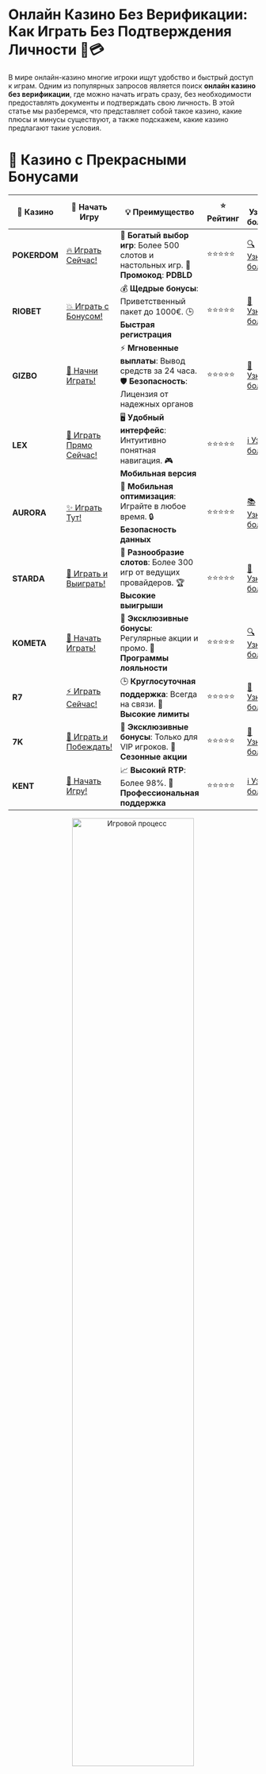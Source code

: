 # **Онлайн Казино Без Верификации: Как Играть Без Подтверждения Личности 🎰💳**

В мире онлайн-казино многие игроки ищут удобство и быстрый доступ к играм. Одним из популярных запросов является поиск **онлайн казино без верификации**, где можно начать играть сразу, без необходимости предоставлять документы и подтверждать свою личность. В этой статье мы разберемся, что представляет собой такое казино, какие плюсы и минусы существуют, а также подскажем, какие казино предлагают такие условия.

# 🌟 Казино с Прекрасными Бонусами

| 🎲 **Казино** | 🔗 **Начать Игру** | 💡 **Преимущество** | ⭐ **Рейтинг** | 🔗 **Узнать больше** | 🆕 **Новая информация** |
|--------------|---------------------|---------------------|----------------|----------------------|-------------------------|
| **POKERDOM**  | [🔥 Играть Сейчас!](https://brandplay.link/4k77v2yx) | 🎉 **Богатый выбор игр**: Более 500 слотов и настольных игр. 🎁 **Промокод**: **PDBLD** | ⭐⭐⭐⭐⭐ | [🔍 Узнать больше](https://brandplay.link/4k77v2yx) | 🏆 **Победители турниров** получают эксклюзивные подарки! |
| **RIOBET**    | [💥 Играть с Бонусом!](https://brandplay.link/7xBLTPyj) | 💰 **Щедрые бонусы**: Приветственный пакет до 1000€. 🕒 **Быстрая регистрация** | ⭐⭐⭐⭐⭐ | [📖 Узнать больше](https://brandplay.link/7xBLTPyj) | 💬 **Поддержка 24/7** для комфортной игры в любое время! |
| **GIZBO**     | [🚀 Начни Играть!](https://brandplay.link/bprXw4YV) | ⚡ **Мгновенные выплаты**: Вывод средств за 24 часа. 🛡️ **Безопасность**: Лицензия от надежных органов | ⭐⭐⭐⭐⭐ | [📝 Узнать больше](https://brandplay.link/bprXw4YV) | 🔒 **SSL-шифрование** для максимальной безопасности данных игроков. |
| **LEX**       | [💎 Играть Прямо Сейчас!](https://brandplay.link/zW4hdDFV) | 🖥️ **Удобный интерфейс**: Интуитивно понятная навигация. 🎮 **Мобильная версия** | ⭐⭐⭐⭐⭐ | [ℹ️ Узнать больше](https://brandplay.link/zW4hdDFV) | 📱 **Поддержка всех мобильных устройств** для удобства игры в любом месте. |
| **AURORA**    | [✨ Играть Тут!](https://10trafic-stat2.com/click/668546556bcc6313411604bd/6766/13032/subaccount) | 📱 **Мобильная оптимизация**: Играйте в любое время. 🔒 **Безопасность данных** | ⭐⭐⭐⭐⭐ | [📚 Узнать больше](https://10trafic-stat2.com/click/668546556bcc6313411604bd/6766/13032/subaccount) | 🌍 **Международная лицензия** на деятельность в разных странах. |
| **STARDА**    | [🎉 Играть и Выиграть!](https://brandplay.link/fB7xwRFL) | 🎰 **Разнообразие слотов**: Более 300 игр от ведущих провайдеров. 🏆 **Высокие выигрыши** | ⭐⭐⭐⭐⭐ | [🔎 Узнать больше](https://brandplay.link/fB7xwRFL) | 🎉 **Ежемесячные турниры** с крупными призами! |
| **KOMETA**    | [🎁 Начать Играть!](https://brandplay.link/8ZymQJV8) | 🎁 **Эксклюзивные бонусы**: Регулярные акции и промо. 🔄 **Программы лояльности** | ⭐⭐⭐⭐⭐ | [🔍 Узнать больше](https://brandplay.link/8ZymQJV8) | 🌟 **Персонализированные предложения** для долгосрочных игроков. |
| **R7**        | [⚡ Играть Сейчас!](https://brandplay.link/bMd3Yjsw) | 🕒 **Круглосуточная поддержка**: Всегда на связи. 💸 **Высокие лимиты** | ⭐⭐⭐⭐⭐ | [📖 Узнать больше](https://brandplay.link/bMd3Yjsw) | 🎯 **Рейтинг игроков** для лучших участников. |
| **7K**        | [🎯 Играть и Побеждать!](https://brandplay.link/BvQyFShp) | 🌟 **Эксклюзивные бонусы**: Только для VIP игроков. 🎉 **Сезонные акции** | ⭐⭐⭐⭐⭐ | [📝 Узнать больше](https://brandplay.link/BvQyFShp) | 🥇 **Особые привилегии** для постоянных игроков. |
| **KENT**      | [🔑 Начать Игру!](https://brandplay.link/Fv2WP3js) | 📈 **Высокий RTP**: Более 98%. 💼 **Профессиональная поддержка** | ⭐⭐⭐⭐⭐ | [ℹ️ Узнать больше](https://brandplay.link/Fv2WP3js) | 💬 **Поддержка на нескольких языках** для удобства игроков. |

<div align="center"> <img src="https://i.pinimg.com/originals/1d/b3/25/1db325483acbe642c6d4e6fdd73a4988.gif" alt="Игровой процесс" width="70%"> </div>
---

# 🚀 Быстрые Выигрыши и Поддержка

| 🎲 **Казино** | 🔗 **Начать Игру** | 💡 **Преимущество** | ⭐ **Рейтинг** | 🔗 **Узнать больше** | 🆕 **Новая информация** |
|--------------|---------------------|---------------------|----------------|----------------------|-------------------------|
| **GAMA**      | [🎯 Играть Прямо Сейчас!](https://brandplay.link/j6NMKsDz) | 🔍 **Интуитивный интерфейс**: Легкость использования. 🏅 **Престижные турниры** | ⭐⭐⭐⭐☆ | [🔎 Узнать больше](https://brandplay.link/j6NMKsDz) | 🏆 **Турниры с большими призами** каждый месяц. |
| **ONION**     | [💥 Играть и Выигрывать!](https://brandplay.link/zBGRVpQ9) | 🤑 **Низкие ставки**: Идеально для начинающих. 🔄 **Быстрые выводы** | ⭐⭐⭐⭐☆ | [🔍 Узнать больше](https://brandplay.link/zBGRVpQ9) | 🎮 **Казино для новичков** с простыми правилами. |
| **ЧЕМПИОН**   | [🏅 Играть в Турнире!](https://temon-gter.cfd/go/lRq?p80412p304504pcc44t17455) | 🏅 **Лояльная программа**: Награды за активность. 🎁 **Ежемесячные бонусы** | ⭐⭐⭐⭐☆ | [📖 Узнать больше](https://temon-gter.cfd/go/lRq?p80412p304504pcc44t17455) | 🥇 **Турниры и лояльность** — каждый шаг вознаграждается. |
| **VAVADA**    | [🚀 Играть Без Ожидания!](https://vavadapartner.pro/?promo=ea5c9275-6854-4505-94fc-95ab18221945-linkb2) | 🚀 **Быстрая регистрация**: Начните играть мгновенно. 🔐 **Безопасные транзакции** | ⭐⭐⭐⭐☆ | [📝 Узнать больше](https://vavadapartner.pro/?promo=ea5c9275-6854-4505-94fc-95ab18221945-linkb2) | 🏆 **Программа для новых игроков** с бонусами за регистрацию. |
| **FRIENDS**   | [🎉 Играть и Развлекаться!](https://gofriends.mba/linkb2) | 🤝 **Социальные игры**: Играйте с друзьями. 🌐 **Мультиплатформенность** | ⭐⭐⭐⭐☆ | [ℹ️ Узнать больше](https://gofriends.mba/linkb2) | 🎮 **Играйте с друзьями** и зарабатывайте бонусы за совместные действия. |
| **1WIN**      | [⚡ Играть и Выигрывать!](https://brandplay.link/smXVpBbG) | 🏆 **Спортивные ставки**: Широкий выбор видов спорта. 💵 **Высокие коэффициенты** | ⭐⭐⭐⭐☆ | [📚 Узнать больше](https://brandplay.link/smXVpBbG) | ⚽ **Бонусы на спортивные ставки** для активных игроков. |
| **DRIP**      | [💥 Играть Сразу!](https://drp-ircp01.com/c07e6a3db) | 🌐 **Инновационные игры**: Новейшие игровые технологии. 🛡️ **Высокая безопасность** | ⭐⭐⭐⭐☆ | [🔎 Узнать больше](https://drp-ircp01.com/c07e6a3db) | 🔧 **Инновационные функции** для удобства игры. |
| **JOYCASINO** | [🎰 Играть И Побеждать!](https://rpc30.call2me.pro/?/ru/registration?apkpop=0&partner=p24970p3291217pc98f) | 🎁 **Приятные бонусы**: Ежедневные акции и подарки. 🕹️ **Разнообразие игр** | ⭐⭐⭐⭐☆ | [🔍 Узнать больше](https://rpc30.call2me.pro/?/ru/registration?apkpop=0&partner=p24970p3291217pc98f) | 🎉 **Щедрые фриспины** для новых игроков. |
| **PLAYFORTUNA** | [🔥 Играть С Бонусом!](https://fortunapromo.net/alt/playfortuna/registration?0dc4a9362a71feb7e3f165fb8e766f70) | 🎉 **Регулярные акции**: Бонусы, фриспины и многое другое. 🏅 **Турниры** | ⭐⭐⭐⭐☆ | [📚 Узнать больше](https://fortunapromo.net/alt/playfortuna/registration?0dc4a9362a71feb7e3f165fb8e766f70) | 🎯 **Выгодные предложения** на популярные игры. |
| **SYKAA**     | [💸 Играть Сейчас!](https://s-two-way.com/?source=linkb2&pid=30697) | 💸 **Доступные ставки**: Идеально для новичков. 🎁 **Щедрые бонусы** | ⭐⭐⭐⭐☆ | [🔍 Узнать больше](https://s-two-way.com/?source=linkb2&pid=30697) | 💥 **Акции с большими бонусами** для новичков и опытных игроков. |

<div align="center"> <img src="https://schaeffers-cdn.s3.amazonaws.com/images/default-source/schaeffers-cdn-images/default-images/sectors/bigstock-casino-gambling-concept-with-f-369012793.jpg?sfvrsn=493ad806_4" alt="Игровой процесс" width="70%"> </div>
---

# 💸 Казино с Привлекательными Программами Лояльности

| 🎲 **Казино** | 🔗 **Начать Игру** | 💡 **Преимущество** | ⭐ **Рейтинг** | 🔗 **Узнать больше** | 🆕 **Новая информация** |
|--------------|---------------------|---------------------|----------------|----------------------|-------------------------|
| **KOMETA**    | [🎯 Начни Играть!](https://brandplay.link/8ZymQJV8) | 🎁 **Эксклюзивные бонусы**: Регулярные акции и промо. 🔄 **Программы лояльности** | ⭐⭐⭐⭐⭐ | [🔍 Узнать больше](https://brandplay.link/8ZymQJV8) | 🌟 **Персонализированные предложения** для долгосрочных игроков. |
| **1Xslots**   | [🏅 Играть Прямо Сейчас!](https://brandplay.link/hSB1khtr) | 🎉 **Множество акций**: Еженедельные бонусы и турниры. 🛡️ **Безопасность** | ⭐⭐⭐⭐⭐ | [📚 Узнать больше](https://brandplay.link/hSB1khtr) | 🏅 **Награды за активность**: участники программы лояльности получают специальные привилегии. |
| **R7**        | [🚀 Играть Сейчас!](https://brandplay.link/bMd3Yjsw) | 🕒 **Круглосуточная поддержка**: Всегда на связи. 💸 **Высокие лимиты** | ⭐⭐⭐⭐⭐ | [📖 Узнать больше](https://brandplay.link/bMd3Yjsw) | 💬 **VIP-поддержка** для постоянных игроков с приоритетом. |

<div align="center"> <img src="https://i.pinimg.com/originals/1d/b3/25/1db325483acbe642c6d4e6fdd73a4988.gif" alt="Игровой процесс" width="70%"> </div>
---

## Что Такое Онлайн Казино Без Верификации? 🤔

**Онлайн казино без верификации** — это такие казино, которые позволяют игрокам начать играть и делать депозиты без необходимости предоставлять личные документы (паспорт, водительское удостоверение и другие). Обычно это временная мера, которая позволяет быстро начать игру, однако для вывода крупных сумм или при подозрениях в мошенничестве, казино может все равно запросить верификацию.

## Преимущества Онлайн Казино Без Верификации 🎉

### 1. **Мгновенный Доступ к Играм** ⏱️  
Главное преимущество казино без верификации — это возможность сразу начать играть. Вам не нужно ожидать, пока пройдет процесс проверки документов, что ускоряет опыт игры.

### 2. **Конфиденциальность и Удобство** 🔐  
Для тех, кто ценит свою конфиденциальность, такие казино — отличный выбор. Вы можете наслаждаться игрой без необходимости делиться личными данными, что важно для некоторых игроков.

### 3. **Малые Суммы Депозитов и Выводов** 💸  
В таких казино обычно низкие минимальные суммы для депозита и вывода средств, что позволяет легко начать игру с небольшими ставками.

### 4. **Быстрая Регистрация** 📝  
Процесс регистрации в таких казино обычно проще и быстрее, поскольку не требуется подтверждение личных данных. Вы можете зарегистрироваться за несколько минут и сразу приступить к играм.

## Минусы Онлайн Казино Без Верификации ⚠️

### 1. **Ограничения на Вывод Средств** 💰  
Без верификации вы не сможете вывести крупные суммы. Обычно такие казино ограничивают сумму вывода для пользователей, не прошедших процесс верификации. Также это может касаться бонусных средств и выигрышей.

### 2. **Риск Потери Средств** 🛑  
Из-за отсутствия верификации могут возникнуть трудности в случае каких-либо проблем с аккаунтом, например, если возникнут подозрения в мошенничестве. Без подтверждения личности вернуть свои средства может быть сложнее.

### 3. **Отсутствие Защиты от Мошенничества** 🔍  
Многие крупные и лицензированные казино требуют верификацию для предотвращения мошенничества, отмывания денег и других рисков. Без верификации такие меры защиты могут быть ослаблены.

### 4. **Не Все Казино Поддерживают Эту Опцию** 🚫  
Онлайн казино без верификации в большинстве случаев предоставляют свои услуги для игроков с небольшими ставками или из определенных стран. Поэтому не всегда можно найти подходящее казино без верификации.

## Как Найти Надежное Казино Без Верификации? 🔎

### 1. **Проверяйте Лицензию Казино** ✅  
Для того чтобы избежать попадания в руки мошенников, важно выбирать казино с лицензией. Лицензированное казино даже без верификации соблюдает основные стандарты безопасности.

### 2. **Читайте Отзывы и Рейтинг Казино** 📲  
Изучение отзывов игроков может помочь вам выбрать надежное онлайн казино. Платформы и форумы, посвященные азартным играм, часто предоставляют подробную информацию о том, какие казино предлагают условия без верификации.

### 3. **Ищите Бонусы и Акции** 🎁  
Многие казино, которые предлагают игру без верификации, предоставляют бонусы для новых игроков. Проверяйте актуальные предложения, такие как бездепозитные бонусы, фриспины и другие привилегии.

### 4. **Проверьте Платежные Методы** 💳  
Для безопасного и удобного вывода средств важно, чтобы казино поддерживало различные методы пополнения и вывода. Популярные методы — банковские карты, криптовалюты, электронные кошельки и другие.

## Лучшие Онлайн Казино Без Верификации 🔝

Вот несколько популярных онлайн-казино, которые предлагают возможность игры без верификации:

### 1. **Casino X** 🎰  
Casino X — одно из популярных казино, которое не требует обязательной верификации при регистрации. Однако для вывода крупных сумм или при подозрениях в мошенничестве казино может запросить подтверждение личности.

### 2. **Mr. Bit Casino** 💎  
Mr. Bit предлагает игрокам возможность играть без верификации. Однако важно помнить, что при выводе больших сумм или использовании бонусов могут потребовать документы для подтверждения личности.

### 3. **Play Fortuna** 🏆  
Play Fortuna — известное казино, которое предлагает широкий выбор игр и опцию игры без верификации. Это казино известно за свои бонусы и высокую степень безопасности.

### 4. **Fresh Casino** 🍓  
Fresh Casino — это еще одно онлайн-казино, которое позволяет начинать игру без прохождения верификации. Казино предоставляет бонусы для новичков и активно работает с криптовалютами.

## Как Начать Играть в Казино Без Верификации? 🏁

1. **Выберите Казино**: Выберите онлайн казино, которое поддерживает игру без верификации.
2. **Зарегистрируйтесь**: Пройдите простую регистрацию на сайте казино. Укажите минимальную информацию, чтобы начать игру.
3. **Пополните Баланс**: Используйте удобный для вас метод депозита для пополнения счета.
4. **Начните Играть**: Выбирайте любимые игры и наслаждайтесь азартом.

## Заключение 🎯

**Онлайн казино без верификации** — это отличный выбор для тех, кто ищет быстрый доступ к играм и не хочет тратить время на подтверждение личности. Однако важно помнить, что без верификации могут быть ограничения на вывод средств и дополнительные риски. Выбирайте проверенные и лицензированные казино, чтобы минимизировать возможные проблемы и наслаждаться безопасной игрой.

---
*Не забывайте о рисках азартных игр. Играйте ответственно.*  
